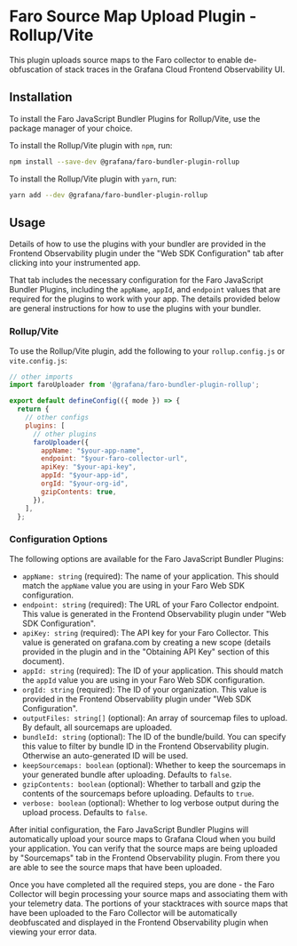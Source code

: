 # Faro Source Map Upload Plugin - Rollup/Vite

This plugin uploads source maps to the Faro collector to enable de-obfuscation of stack traces in the Grafana Cloud Frontend Observability UI.

## Installation

To install the Faro JavaScript Bundler Plugins for Rollup/Vite, use the package manager of your choice.

To install the Rollup/Vite plugin with `npm`, run:

```bash
npm install --save-dev @grafana/faro-bundler-plugin-rollup
```

To install the Rollup/Vite plugin with `yarn`, run:

```bash
yarn add --dev @grafana/faro-bundler-plugin-rollup
```

## Usage

Details of how to use the plugins with your bundler are provided in the Frontend Observability plugin under the "Web SDK Configuration" tab after clicking into your instrumented app.

That tab includes the necessary configuration for the Faro JavaScript Bundler Plugins, including the `appName`, `appId`, and `endpoint` values that are required for the plugins to work with your app. The details provided below are general instructions for how to use the plugins with your bundler.

### Rollup/Vite

To use the Rollup/Vite plugin, add the following to your `rollup.config.js` or `vite.config.js`:

```javascript
// other imports
import faroUploader from '@grafana/faro-bundler-plugin-rollup';

export default defineConfig(({ mode }) => {
  return {
    // other configs
    plugins: [
      // other plugins
      faroUploader({
        appName: "$your-app-name",
        endpoint: "$your-faro-collector-url",
        apiKey: "$your-api-key",
        appId: "$your-app-id",
        orgId: "$your-org-id",
        gzipContents: true,
      }),
    ],
  };
```

### Configuration Options

The following options are available for the Faro JavaScript Bundler Plugins:

- `appName: string` (required): The name of your application. This should match the `appName` value you are using in your Faro Web SDK configuration.
- `endpoint: string` (required): The URL of your Faro Collector endpoint. This value is generated in the Frontend Observability plugin under "Web SDK Configuration".
- `apiKey: string` (required): The API key for your Faro Collector. This value is generated on grafana.com by creating a new scope (details provided in the plugin and in the "Obtaining API Key" section of this document).
- `appId: string` (required): The ID of your application. This should match the `appId` value you are using in your Faro Web SDK configuration.
- `orgId: string` (required): The ID of your organization. This value is provided in the Frontend Observability plugin under "Web SDK Configuration".
- `outputFiles: string[]` (optional): An array of sourcemap files to upload. By default, all sourcemaps are uploaded.
- `bundleId: string` (optional): The ID of the bundle/build. You can specify this value to filter by bundle ID in the Frontend Observability plugin. Otherwise an auto-generated ID will be used.
- `keepSourcemaps: boolean` (optional): Whether to keep the sourcemaps in your generated bundle after uploading. Defaults to `false`.
- `gzipContents: boolean` (optional): Whether to tarball and gzip the contents of the sourcemaps before uploading. Defaults to `true`.
- `verbose: boolean` (optional): Whether to log verbose output during the upload process. Defaults to `false`.

After initial configuration, the Faro JavaScript Bundler Plugins will automatically upload your source maps to Grafana Cloud when you build your application. You can verify that the source maps are being uploaded by "Sourcemaps" tab in the Frontend Observability plugin. From there you are able to see the source maps that have been uploaded.

Once you have completed all the required steps, you are done - the Faro Collector will begin processing your source maps and associating them with your telemetry data. The portions of your stacktraces with source maps that have been uploaded to the Faro Collector will be automatically deobfuscated and displayed in the Frontend Observability plugin when viewing your error data.